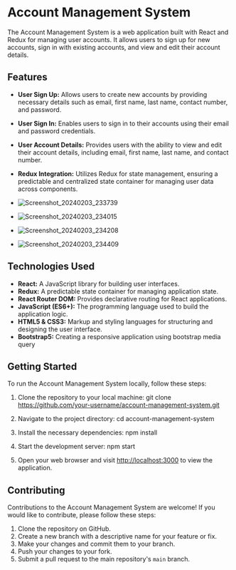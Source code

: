 # Account Management System

The Account Management System is a web application built with React and Redux for managing user accounts. It allows users to sign up for new accounts, sign in with existing accounts, and view and edit their account details.

## Features

- **User Sign Up:** Allows users to create new accounts by providing necessary details such as email, first name, last name, contact number, and password.
- **User Sign In:** Enables users to sign in to their accounts using their email and password credentials.
- **User Account Details:** Provides users with the ability to view and edit their account details, including email, first name, last name, and contact number.
- **Redux Integration:** Utilizes Redux for state management, ensuring a predictable and centralized state container for managing user data across components.

- ![Screenshot_20240203_233739](https://github.com/lalitpal4567/Account-Management-React/assets/103810580/e2916a7e-35b9-47cb-b4e2-894127f35b14)
- ![Screenshot_20240203_234015](https://github.com/lalitpal4567/Account-Management-React/assets/103810580/d4ae50ca-679a-4fc3-afb1-2b29e6eac6c7)
- ![Screenshot_20240203_234208](https://github.com/lalitpal4567/Account-Management-React/assets/103810580/7328aa71-1b73-477b-9c5f-42f00db17d06)
- ![Screenshot_20240203_234409](https://github.com/lalitpal4567/Account-Management-React/assets/103810580/d7069bd1-b2ef-47b4-80ce-f6f15e10fae6)


## Technologies Used

- **React:** A JavaScript library for building user interfaces.
- **Redux:** A predictable state container for managing application state.
- **React Router DOM:** Provides declarative routing for React applications.
- **JavaScript (ES6+):** The programming language used to build the application logic.
- **HTML5 & CSS3:** Markup and styling languages for structuring and designing the user interface.
- **Bootstrap5:** Creating a responsive application using bootstrap media query

## Getting Started

To run the Account Management System locally, follow these steps:

1. Clone the repository to your local machine:
   git clone https://github.com/your-username/account-management-system.git
   
2. Navigate to the project directory:
   cd account-management-system
   
3. Install the necessary dependencies:
   npm install
   
4. Start the development server:
   npm start

   
5. Open your web browser and visit [http://localhost:3000](http://localhost:3000) to view the application.

## Contributing

Contributions to the Account Management System are welcome! If you would like to contribute, please follow these steps:

1. Clone the repository on GitHub.
2. Create a new branch with a descriptive name for your feature or fix.
3. Make your changes and commit them to your branch.
4. Push your changes to your fork.
5. Submit a pull request to the main repository's `main` branch.








